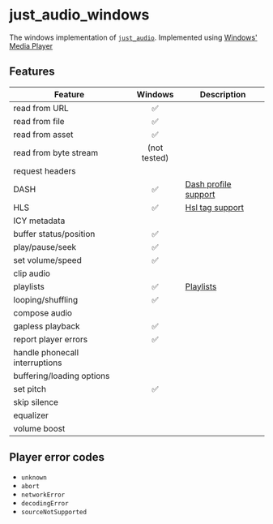# just_audio_windows

The windows implementation of [`just_audio`](https://pub.dev/packages/just_audio). Implemented using [Windows' Media Player](https://learn.microsoft.com/en-us/windows/uwp/audio-video-camera/play-audio-and-video-with-mediaplayer)

## Features

| Feature                        |   Windows    | Description                                                                                                                                                     |
| ------------------------------ | :----------: | --------------------------------------------------------------------------------------------------------------------------------------------------------------- |
| read from URL                  |      ✅      |                                                                                                                                                                 |
| read from file                 |      ✅      |                                                                                                                                                                 |
| read from asset                |      ✅      |                                                                                                                                                                 |
| read from byte stream          | (not tested) |                                                                                                                                                                 |
| request headers                |              |                                                                                                                                                                 |
| DASH                           |      ✅      | [Dash profile support](https://docs.microsoft.com/en-us/windows/uwp/audio-video-camera/dash-profile-support)                                                    |
| HLS                            |      ✅      | [Hsl tag support](https://docs.microsoft.com/en-us/windows/uwp/audio-video-camera/hls-tag-support)                                                              |
| ICY metadata                   |              |                                                                                                                                                                 |
| buffer status/position         |      ✅      |                                                                                                                                                                 |
| play/pause/seek                |      ✅      |                                                                                                                                                                 |
| set volume/speed               |      ✅      |                                                                                                                                                                 |
| clip audio                     |              |                                                                                                                                                                 |
| playlists                      |      ✅      | [Playlists](https://learn.microsoft.com/en-us/windows/uwp/audio-video-camera/media-playback-with-mediasource#play-a-list-of-media-items-with-mediaplaybacklist) |
| looping/shuffling              |      ✅      |                                                                                                                                                                 |
| compose audio                  |              |                                                                                                                                                                 |
| gapless playback               |      ✅      |                                                                                                                                                                 |
| report player errors           |      ✅      |                                                                                                                                                                 |
| handle phonecall interruptions |              |                                                                                                                                                                 |
| buffering/loading options      |              |                                                                                                                                                                 |
| set pitch                      |      ✅      |                                                                                                                                                                 |
| skip silence                   |              |                                                                                                                                                                 |
| equalizer                      |              |                                                                                                                                                                 |
| volume boost                   |              |                                                                                                                                                                 |

## Player error codes

- `unknown`
- `abort`
- `networkError`
- `decodingError`
- `sourceNotSupported`
